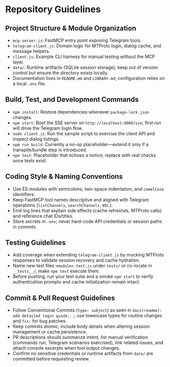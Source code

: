 # Repository Guidelines

## Project Structure & Module Organization
- `mcp-server.js`: FastMCP entry point exposing Telegram tools.
- `telegram-client.js`: Domain logic for MTProto login, dialog cache, and message helpers.
- `client.js`: Example CLI harness for manual testing without the MCP layer.
- `data/`: Runtime artifacts (SQLite session storage); keep out of version control but ensure the directory exists locally.
- Documentation lives in `README.md` and `LIBRARY.md`; configuration relies on a local `.env` file.

## Build, Test, and Development Commands
- `npm install`: Restore dependencies whenever `package-lock.json` changes.
- `npm start`: Boot the SSE server on `http://localhost:8080/sse`; first run will drive the Telegram login flow.
- `node client.js`: Run the sample script to exercise the client API and inspect dialog listings.
- `npm run build`: Currently a no-op placeholder—extend it only if a transpile/bundle step is introduced.
- `npm test`: Placeholder that echoes a notice; replace with real checks once tests exist.

## Coding Style & Naming Conventions
- Use ES modules with semicolons, two-space indentation, and `camelCase` identifiers.
- Keep FastMCP tool names descriptive and aligned with Telegram operations (`listChannels`, `searchChannels`, etc.).
- Emit log lines that explain side effects (cache refreshes, MTProto calls) and reference chat IDs/titles.
- Store secrets in `.env`; never hard-code API credentials or session paths in commits.

## Testing Guidelines
- Add coverage when extending `telegram-client.js` by mocking MTProto responses to validate session recovery and cache hydration.
- Name new test files `<module>.test.js` under `tests/` or co-locate in `__tests__/`; make `npm test` execute them.
- Before pushing, run your test suite and a smoke `npm start` to verify authentication prompts and cache initialization remain intact.

## Commit & Pull Request Guidelines
- Follow Conventional Commits (`type: subject`) as seen in `docs(readme): add detailed login guide...`; use lowercase types for routine changes and `fix:` for bug patches.
- Keep commits atomic; include body details when altering session management or cache persistence.
- PR descriptions should summarize intent, list manual verification (commands run, Telegram scenarios exercised), link related issues, and attach console excerpts when tool output changes.
- Confirm no sensitive credentials or runtime artifacts from `data/` are committed before requesting review.
